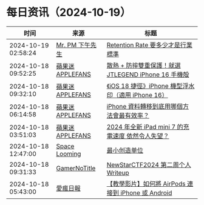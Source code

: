 ﻿# 每日资讯（2024-10-19）

|时间|来源|标题|
|---|---|---|
|2024-10-19 02:58:24|[Mr. PM 下午先生](http://feeds.feedburner.com/pmmustknow)|[Retention Rate 要多少才是行業標準](https://mrpm.cc/?p=1680)|
|2024-10-18 09:52:25|[蘋果迷 APPLEFANS](https://applefans.today/feed/)|[散熱 + 防摔雙重保護！就選 JTLEGEND iPhone 16 手機殻](https://applefans.today/2024-10-jtlegend-iphone-16-rex-pro-kooling-unboxing/)|
|2024-10-18 09:32:10|[蘋果迷 APPLEFANS](https://applefans.today/feed/)|[《iOS 18 捷徑》iPhone 機型浮水印（適用 iPhone 16）](https://applefans.today/2024-10-ios-18-shortcuts-iphone-models-watermark-support-to-iphone-16/)|
|2024-10-18 06:14:58|[蘋果迷 APPLEFANS](https://applefans.today/feed/)|[iPhone 資料轉移到底用哪個方法會最有效率？](https://applefans.today/2024-10-how-to-switch-to-new-iphone/)|
|2024-10-18 03:51:03|[蘋果迷 APPLEFANS](https://applefans.today/feed/)|[2024 年全新 iPad mini 7 的充電速度 依然令人失望？](https://applefans.today/2024-10-ipad-mini-7-charging-speed/)|
|2024-10-18 12:47:00|[Space Looming](http://yibie.github.io/index.xml)|[最小创造单位](https://www.gtdstudy.com/posts/minimum-creation-unit/)|
|2024-10-18 09:31:33|[GamerNoTitle](https://bili33.top/atom.xml)|[NewStarCTF2024 第二周个人Writeup](https://bili33.top/posts/NewStarCTF2024-Week2-Writeup/)|
|2024-10-18 05:43:00|[愛瘋日報](http://www.iphonetaiwan.org/feeds/posts/default)|[【教學影片】如何將 AirPods 連接到 iPhone 或 Android](https://www.iphonetaiwan.org/2024/10/how-to-connect-airpods-to-iphone-or-android.html)|
